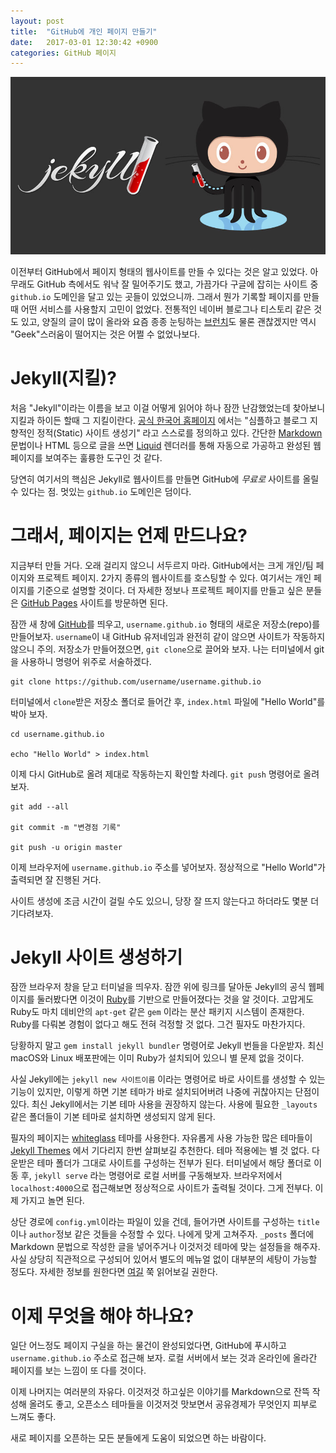 ```yaml
---
layout: post
title:  "GitHub에 개인 페이지 만들기"
date:   2017-03-01 12:30:42 +0900
categories: GitHub 페이지
---
```


![jekyllwithoctocat](https://github.com/kycfeel/kycfeel.github.io/blob/master/_images/jekyllwithoctocat.jpg?raw=true)

이전부터 GitHub에서 페이지 형태의 웹사이트를 만들 수 있다는 것은 알고 있었다. 아무래도 GitHub 측에서도 워낙 잘 밀어주기도 했고, 가끔가다 구글에 잡히는 사이트 중 `github.io` 도메인을 달고 있는 곳들이 있었으니까. 그래서 뭔가 기록할 페이지를 만들때 어떤 서비스를 사용할지 고민이 없었다. 전통적인 네이버 블로그나 티스토리 같은 것도 있고, 양질의 글이 많이 올라와 요즘 종종 눈팅하는 [브런치](https://brunch.co.kr)도 물론 괜찮겠지만 역시 "Geek"스러움이 떨어지는 것은 어쩔 수 없었나보다.

Jekyll(지킬)?
========================

처음 "Jekyll"이라는 이름을 보고 이걸 어떻게 읽어야 하나 잠깐 난감했었는데 찾아보니 지킬과 하이든 할때 그 지킬이란다. [공식 한국어 홈페이지](http://jekyllrb-ko.github.io/docs/home/) 에서는 "심플하고 블로그 지향적인 정적(Static) 사이트 생성기" 라고 스스로를 정의하고 있다. 간단한 [Markdown](https://ko.wikipedia.org/wiki/마크다운) 문법이나 HTML 등으로 글을 쓰면 [Liquid](https://github.com/Shopify/liquid/wiki) 렌더러를 통해 자동으로 가공하고 완성된 웹페이지를 보여주는 훌륭한 도구인 것 같다.

당연히 여기서의 핵심은 Jekyll로 웹사이트를 만들면 GitHub에 *무료로* 사이트를 올릴 수 있다는 점. 멋있는 `github.io` 도메인은 덤이다.

그래서, 페이지는 언제 만드나요?
========================

지금부터 만들 거다. 오래 걸리지 않으니 서두르지 마라. GitHub에서는 크게 개인/팀 페이지와 프로젝트 페이지. 2가지 종류의 웹사이트를 호스팅할 수 있다. 여기서는 개인 페이지를 기준으로 설명할 것이다. 더 자세한 정보나 프로젝트 페이지를 만들고 싶은 분들은 [GitHub Pages](https://pages.github.com) 사이트를 방문하면 된다.

잠깐 새 창에 [GitHub](https://github.com)를 띄우고, `username.github.io` 형태의 새로운 저장소(repo)를 만들어보자. `username`이 내 GitHub 유저네임과 완전히 같이 않으면 사이트가 작동하지 않으니 주의. 저장소가 만들어졌으면, `git clone`으로 끌어와 보자. 나는 터미널에서 git을 사용하니 명령어 위주로 서술하겠다.

  ```
  git clone https://github.com/username/username.github.io
  ```

터미널에서 `clone`받은 저장소 폴더로 들어간 후, `index.html` 파일에 "Hello World"를 박아 보자.

  ```
  cd username.github.io

  echo "Hello World" > index.html
  ```

이제 다시 GitHub로 올려 제대로 작동하는지 확인할 차례다. `git push` 명령어로 올려 보자.

  ```
  git add --all

  git commit -m "변경점 기록"

  git push -u origin master
  ```

이제 브라우저에 `username.github.io` 주소를 넣어보자. 정상적으로 "Hello World"가 출력되면 잘 진행된 거다.

사이트 생성에 조금 시간이 걸릴 수도 있으니, 당장 잘 뜨지 않는다고 하더라도 몇분 더 기다려보자.

Jekyll 사이트 생성하기
========================

잠깐 브라우저 창을 닫고 터미널을 띄우자. 잠깐 위에 링크를 달아둔 Jekyll의 공식 웹페이지를 둘러봤다면 이것이 [Ruby](https://www.ruby-lang.org/ko/)를 기반으로 만들어졌다는 것을 알 것이다. 고맙게도 Ruby도 마치 데비안의 `apt-get` 같은 `gem` 이라는 분산 패키지 시스템이 존재한다. Ruby를 다뤄본 경험이 없다고 해도 전혀 걱정할 것 없다. 그건 필자도 마찬가지다.

당황하지 말고 `gem install jekyll bundler` 명령어로 Jekyll 번들을 다운받자. 최신 macOS와 Linux 배포판에는 이미 Ruby가 설치되어 있으니 별 문제 없을 것이다.

사실 Jekyll에는 `jekyll new 사이트이름` 이라는 명령어로 바로 사이트를 생성할 수 있는 기능이 있지만, 이렇게 하면 기본 테마가 바로 설치되어버려 나중에 귀찮아지는 단점이 있다. 최신 Jekyll에서는 기본 테마 사용을 권장하지 않는다. 사용에 필요한 `_layouts` 같은 폴더들이 기본 테마로 설치하면 생성되지 않게 된다.

필자의 페이지는 [whiteglass](https://github.com/yous/whiteglass) 테마를 사용한다. 자유롭게 사용 가능한 많은 테마들이 [Jekyll Themes](http://jekyllthemes.org) 에서 기다리지 한번 살펴보길 추천한다. 테마 적용에는 별 것 없다. 다운받은 테마 폴더가 그대로 사이트를 구성하는 전부가 된다. 터미널에서 해당 폴더로 이동 후, `jekyll serve` 라는 명령어로 로컬 서버를 구동해보자. 브라우저에서 `localhost:4000`으로 접근해보면 정상적으로 사이트가 출력될 것이다. 그게 전부다. 이제 가지고 놀면 된다.

상단 경로에 `config.yml`이라는 파일이 있을 건데, 들어가면 사이트를 구성하는 `title`이나 `author`정보 같은 것들을 수정할 수 있다. 나에게 맞게 고쳐주자. `_posts` 폴더에 Markdown 문법으로 작성한 글을 넣어주거나 이것저것 테마에 맞는 설정들을 해주자. 사실 상당히 직관적으로 구성되어 있어서 별도의 메뉴얼 없이 대부분의 세탕이 가능할 정도다. 자세한 정보를 원한다면 [여길](http://jekyllrb-ko.github.io/docs/frontmatter/) 쭉 읽어보길 권한다.

이제 무엇을 해야 하나요?
========================

일단 어느정도 페이지 구실을 하는 물건이 완성되었다면, GitHub에 푸시하고 `username.github.io` 주소로 접근해 보자. 로컬 서버에서 보는 것과 온라인에 올라간 페이지를 보는 느낌이 또 다를 것이다.

이제 나머지는 여러분의 자유다. 이것저것 하고싶은 이야기를 Markdown으로 잔뜩 작성해 올려도 좋고, 오픈소스 테마들을 이것저것 맛보면서 공유경제가 무엇인지 피부로 느껴도 좋다.

새로 페이지를 오픈하는 모든 분들에게 도움이 되었으면 하는 바람이다.
